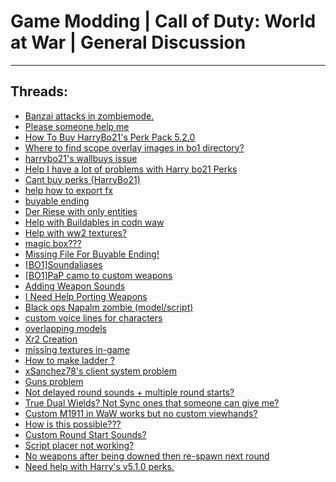 # Game Modding |  Call of Duty: World at War | General Discussion
---
## Threads:
<ul>
<li><a href="{ '/wiki/threads/2559.html' | relative_url }">Banzai attacks in zombiemode.</a></li>
<li><a href="{ '/wiki/threads/2549.html' | relative_url }">Please someone help me</a></li>
<li><a href="{ '/wiki/threads/3566.html' | relative_url }">How To Buy HarryBo21's Perk Pack 5.2.0</a></li>
<li><a href="{ '/wiki/threads/2554.html' | relative_url }">Where to find scope overlay images in bo1 directory?</a></li>
<li><a href="{ '/wiki/threads/2545.html' | relative_url }">harrybo21's wallbuys issue</a></li>
<li><a href="{ '/wiki/threads/3195.html' | relative_url }">Help I have a lot of problems with Harry bo21 Perks</a></li>
<li><a href="{ '/wiki/threads/2563.html' | relative_url }">Cant buy perks (HarryBo21)</a></li>
<li><a href="{ '/wiki/threads/2562.html' | relative_url }">help how to export fx</a></li>
<li><a href="{ '/wiki/threads/2561.html' | relative_url }">buyable ending</a></li>
<li><a href="{ '/wiki/threads/2560.html' | relative_url }">Der Riese with only entities</a></li>
<li><a href="{ '/wiki/threads/2558.html' | relative_url }">Help with Buildables in codn waw</a></li>
<li><a href="{ '/wiki/threads/2557.html' | relative_url }">Help with ww2 textures?</a></li>
<li><a href="{ '/wiki/threads/2556.html' | relative_url }">magic box???</a></li>
<li><a href="{ '/wiki/threads/2555.html' | relative_url }">Missing File For Buyable Ending!</a></li>
<li><a href="{ '/wiki/threads/2553.html' | relative_url }">[BO1]Soundaliases</a></li>
<li><a href="{ '/wiki/threads/2552.html' | relative_url }">[BO1]PaP camo to custom weapons</a></li>
<li><a href="{ '/wiki/threads/2551.html' | relative_url }">Adding Weapon Sounds</a></li>
<li><a href="{ '/wiki/threads/2550.html' | relative_url }">I Need Help Porting Weapons</a></li>
<li><a href="{ '/wiki/threads/2548.html' | relative_url }">Black ops Napalm zombie (model/script)</a></li>
<li><a href="{ '/wiki/threads/2547.html' | relative_url }">custom voice lines for characters</a></li>
<li><a href="{ '/wiki/threads/2546.html' | relative_url }">overlapping models</a></li>
<li><a href="{ '/wiki/threads/2544.html' | relative_url }">Xr2 Creation</a></li>
<li><a href="{ '/wiki/threads/2543.html' | relative_url }">missing textures in-game</a></li>
<li><a href="{ '/wiki/threads/2542.html' | relative_url }">How to make ladder ?</a></li>
<li><a href="{ '/wiki/threads/2541.html' | relative_url }">xSanchez78's client system problem</a></li>
<li><a href="{ '/wiki/threads/2540.html' | relative_url }">Guns problem</a></li>
<li><a href="{ '/wiki/threads/2539.html' | relative_url }">Not delayed round sounds + multiple round starts?</a></li>
<li><a href="{ '/wiki/threads/2538.html' | relative_url }">True Dual Wields? Not Sync ones that someone can give me?</a></li>
<li><a href="{ '/wiki/threads/2537.html' | relative_url }">Custom M1911 in WaW works but no custom viewhands?</a></li>
<li><a href="{ '/wiki/threads/2536.html' | relative_url }">How is this possible???</a></li>
<li><a href="{ '/wiki/threads/2535.html' | relative_url }">Custom Round Start Sounds?</a></li>
<li><a href="{ '/wiki/threads/2534.html' | relative_url }">Script placer not working?</a></li>
<li><a href="{ '/wiki/threads/2533.html' | relative_url }">No weapons after being downed then re-spawn next round</a></li>
<li><a href="{ '/wiki/threads/2532.html' | relative_url }">Need help with Harry's v5.1.0 perks.</a></li>
</ul>
